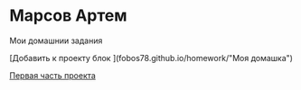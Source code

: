 # Марсов Артем
Мои домашнии задания

[Добавить к проекту блок ](fobos78.github.io/homework/"Моя домашка")

[Первая часть проекта](fobos78.github.io/project1/ "проект")
